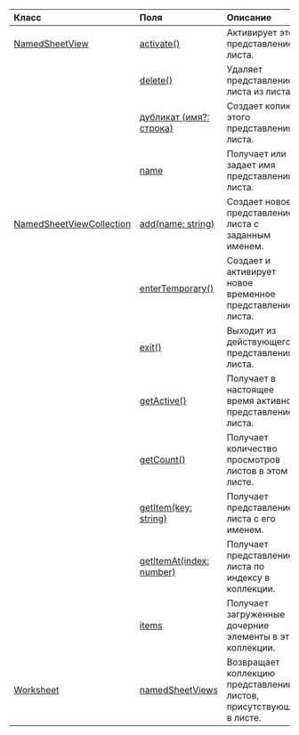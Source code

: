 | Класс | Поля | Описание |
|:---|:---|:---|
|[NamedSheetView](/javascript/api/excel/excel.namedsheetview)|[activate()](/javascript/api/excel/excel.namedsheetview#activate--)|Активирует это представление листа.|
||[delete()](/javascript/api/excel/excel.namedsheetview#delete--)|Удаляет представление листа из листа.|
||[дубликат (имя?: строка)](/javascript/api/excel/excel.namedsheetview#duplicate-name-)|Создает копию этого представления листа.|
||[name](/javascript/api/excel/excel.namedsheetview#name)|Получает или задает имя представления листа.|
|[NamedSheetViewCollection](/javascript/api/excel/excel.namedsheetviewcollection)|[add(name: string)](/javascript/api/excel/excel.namedsheetviewcollection#add-name-)|Создает новое представление листа с заданным именем.|
||[enterTemporary()](/javascript/api/excel/excel.namedsheetviewcollection#entertemporary--)|Создает и активирует новое временное представление листа.|
||[exit()](/javascript/api/excel/excel.namedsheetviewcollection#exit--)|Выходит из действующего представления листа.|
||[getActive()](/javascript/api/excel/excel.namedsheetviewcollection#getactive--)|Получает в настоящее время активное представление листа.|
||[getCount()](/javascript/api/excel/excel.namedsheetviewcollection#getcount--)|Получает количество просмотров листов в этом листе.|
||[getItem(key: string)](/javascript/api/excel/excel.namedsheetviewcollection#getitem-key-)|Получает представление листа с его именем.|
||[getItemAt(index: number)](/javascript/api/excel/excel.namedsheetviewcollection#getitemat-index-)|Получает представление листа по индексу в коллекции.|
||[items](/javascript/api/excel/excel.namedsheetviewcollection#items)|Получает загруженные дочерние элементы в этой коллекции.|
|[Worksheet](/javascript/api/excel/excel.worksheet)|[namedSheetViews](/javascript/api/excel/excel.worksheet#namedsheetviews)|Возвращает коллекцию представлений листов, присутствующих в листе.|
